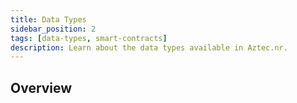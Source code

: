 ```yaml
---
title: Data Types
sidebar_position: 2
tags: [data-types, smart-contracts]
description: Learn about the data types available in Aztec.nr.
---
```


## Overview
